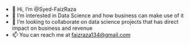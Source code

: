 - 👋 Hi, I’m @Syed-FaizRaza
- 👀 I’m interested in Data Science and how business can make use of it
- 💞️ I’m looking to collaborate on data science projects that has direct impact on business and revenue
- 📫 You can reach me at faizraza134@gmail.com

<!---
Syed-FaizRaza/Syed-FaizRaza is a ✨ special ✨ repository because its `README.md` (this file) appears on your GitHub profile.
You can click the Preview link to take a look at your changes.
--->

